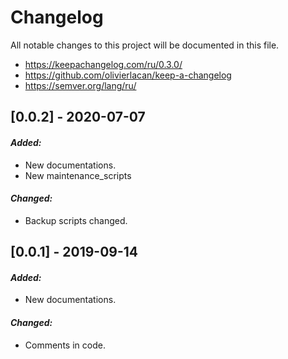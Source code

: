 # Changelog

All notable changes to this project will be documented in this file.

* https://keepachangelog.com/ru/0.3.0/
* https://github.com/olivierlacan/keep-a-changelog
* https://semver.org/lang/ru/

## [0.0.2] - 2020-07-07

#### *Added:*

* New documentations.
* New maintenance_scripts

#### *Changed:*

* Backup scripts changed.

## [0.0.1] - 2019-09-14

#### *Added:*

* New documentations.

#### *Changed:*

* Comments in code.
